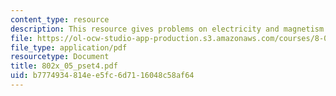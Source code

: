 ```yaml
---
content_type: resource
description: This resource gives problems on electricity and magnetism.
file: https://ol-ocw-studio-app-production.s3.amazonaws.com/courses/8-02x-physics-ii-electricity-magnetism-with-an-experimental-focus-spring-2005/b7774934814ee5fc6d7116048c58af64_802x_05_pset4.pdf
file_type: application/pdf
resourcetype: Document
title: 802x_05_pset4.pdf
uid: b7774934-814e-e5fc-6d71-16048c58af64
---
```

